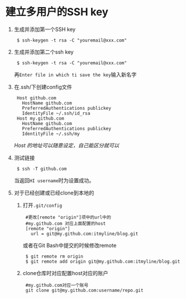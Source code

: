 # 建立多用户的SSH key  

1. 生成并添加第一个SSH key 
	
		$ ssh-keygen -t rsa -C "youremail@xxx.com"

2. 生成并添加第二个ssh key

		$ ssh-keygen -t rsa -C "youremail@xxx.com"

	再`Enter file in which ti save the key`输入新名字

3. 在.ssh/下创建config文件

		Host github.com
		  HostName github.com
		  PreferredAuthentications publickey
		  IdentityFile ~/.ssh/id_rsa
		Host my.github.com
		  HostName github.com
		  PreferredAuthentications publickey
		  IdentityFile ~/.ssh/my

	*Host 的地址可以随意设定，自己能区分就可以*

4. 测试链接

		$ ssh -T github.com

	当返回`HI username`时为设置成功。
	
5. 对于已经创建或已经clone到本地的

	1. 打开`.git/config`

			#更改[remote "origin"]项中的url中的
			#my.github.com 对应上面配置的host
			[remote "origin"]
			  url = git@my.github.com:itmyline/blog.git

		或者在Git Bash中提交的时候修改remote

			$ git remote rm origin
			$ git remote add origin git@my.github.com:itmyline/blog.git

		
	2. clone仓库时对应配置host对应的账户

			#my.github.com对应一个账号
			git clone git@my.github.com:username/repo.git